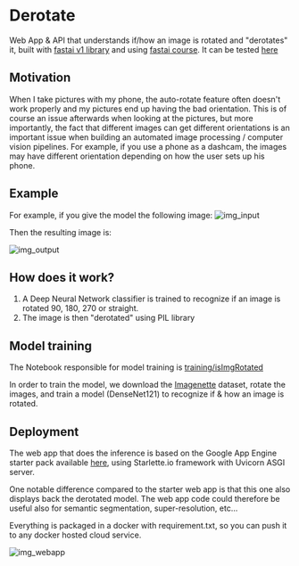 # Derotate
Web App & API that understands if/how an image is rotated and "derotates" it, built with [fastai v1 library](https://docs.fast.ai/) and using [fastai course](https://course.fast.ai/). It can be tested [here](https://derotate.appspot.com/)

## Motivation
When I take pictures with my phone, the auto-rotate feature often doesn't work properly and my pictures end up having the bad orientation. This is of course an issue afterwards when looking at the pictures, but more importantly, the fact that different images can get different orientations is an important issue when building an automated image processing / computer vision pipelines. For example, if you use a phone as a dashcam, the images may have different orientation depending on how the user sets up his phone.

## Example
For example, if you give the model the following image:
![img_input](https://github.com/sebderhy/derotate/blob/master/test_images/img_test_rotated270.jpg "Rotated image") 

Then the resulting image is:

![img_output](https://github.com/sebderhy/derotate/blob/master/test_images/img_test.jpg "Derotated image")

## How does it work?
1) A Deep Neural Network classifier is trained to recognize if an image is rotated 90, 180, 270 or straight.
2) The image is then "derotated" using PIL library

## Model training

The Notebook responsible for model training is [training/isImgRotated](https://github.com/sebderhy/derotate/blob/master/training/isImgRotated.ipynb)

In order to train the model, we download the [Imagenette](https://github.com/fastai/imagenette) dataset, rotate the images, and train a model (DenseNet121) to recognize if & how an image is rotated.

## Deployment
The web app that does the inference is based on the Google App Engine starter pack available [here](https://github.com/fastai/course-v3/raw/master/docs/production/google-app-engine.zip), using Starlette.io framework with Uvicorn ASGI server.

One notable difference compared to the starter web app is that this one also displays back the derotated model. The web app code could therefore be useful also for semantic segmentation, super-resolution, etc...   

Everything is packaged in a docker with requirement.txt, so you can push it to any docker hosted cloud service.

![img_webapp](https://github.com/sebderhy/derotate/blob/master/test_images/derotate_capture.PNG "Webapp Screenshot")
